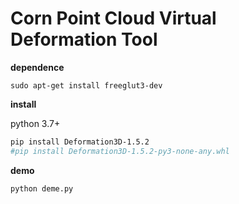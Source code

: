 # Corn Point Cloud Virtual Deformation Tool


**dependence**
```
sudo apt-get install freeglut3-dev
```

**install**

python 3.7+

```bash
pip install Deformation3D-1.5.2
#pip install Deformation3D-1.5.2-py3-none-any.whl
```

**demo** 

```bash
python deme.py
```
